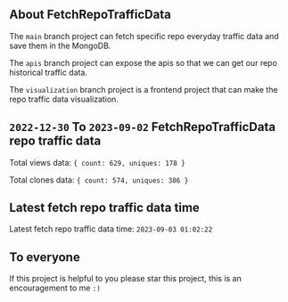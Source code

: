 ## About FetchRepoTrafficData

The `main` branch project can fetch specific repo everyday traffic data and save them in the MongoDB.

The `apis` branch project can expose the apis so that we can get our repo historical traffic data.

The `visualization` branch project is a frontend project that can make the repo traffic data visualization.

## `2022-12-30` To `2023-09-02` FetchRepoTrafficData repo traffic data

Total views data: `{ count: 629, uniques: 178 }`

Total clones data: `{ count: 574, uniques: 386 }`

## Latest fetch repo traffic data time

Latest fetch repo traffic data time: `2023-09-03 01:02:22`

## To everyone

If this project is helpful to you please star this project, this is an encouragement to me `:)`



